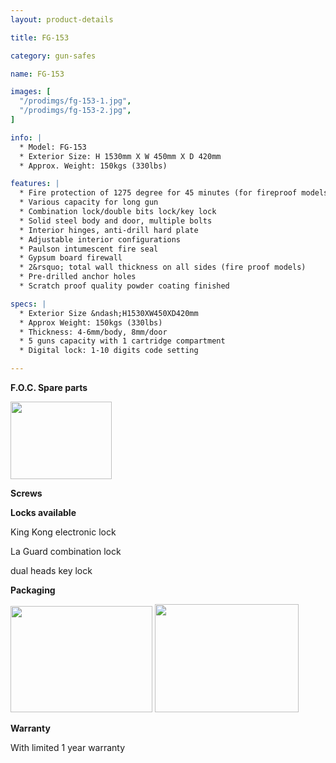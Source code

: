 ```yaml
---
layout: product-details

title: FG-153

category: gun-safes

name: FG-153

images: [
  "/prodimgs/fg-153-1.jpg",
  "/prodimgs/fg-153-2.jpg",
]

info: |
  * Model: FG-153
  * Exterior Size: H 1530mm X W 450mm X D 420mm
  * Approx. Weight: 150kgs (330lbs)

features: |
  * Fire protection of 1275 degree for 45 minutes (for fireproof models)
  * Various capacity for long gun
  * Combination lock/double bits lock/key lock
  * Solid steel body and door, multiple bolts
  * Interior hinges, anti-drill hard plate
  * Adjustable interior configurations
  * Paulson intumescent fire seal
  * Gypsum board firewall
  * 2&rsquo; total wall thickness on all sides (fire proof models)
  * Pre-drilled anchor holes
  * Scratch proof quality powder coating finished

specs: |
  * Exterior Size &ndash;H1530XW450XD420mm
  * Approx Weight: 150kgs (330lbs)
  * Thickness: 4-6mm/body, 8mm/door
  * 5 guns capacity with 1 cartridge compartment
  * Digital lock: 1-10 digits code setting

---
```


**F.O.C. Spare parts**

<img alt="" src="{IMAGE_CDN}/fg-153-3.jpg" style="width: 162px; height: 124px;" />

**Screws**

**Locks available**

King Kong electronic lock

La Guard combination lock

dual heads key lock

**Packaging**

<img alt="" src="{IMAGE_CDN}/fg-153-4.jpg" style="width: 227px; height: 170px;" />

<img alt="" src="{IMAGE_CDN}/fg-153-5.jpg" style="width: 230px; height: 173px;" />

**Warranty**

With limited 1 year warranty
